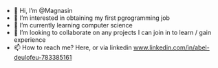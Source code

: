 - 👋 Hi, I’m @Magnasin
- 👀 I’m interested in obtaining my first pgrogramming job
- 🌱 I’m currently learning computer science
- 💞️ I’m looking to collaborate on any projects I can join in to learn / gain experience
- 📫 How to reach me? Here, or via linkedin www.linkedin.com/in/abel-deulofeu-783385161

<!---
Magnasin/Magnasin is a ✨ special ✨ repository because its `README.md` (this file) appears on your GitHub profile.
You can click the Preview link to take a look at your changes.
--->

